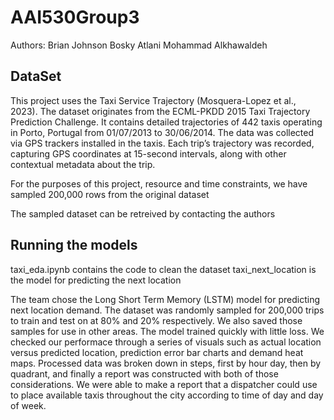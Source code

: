 # AAI530Group3

Authors:
Brian Johnson
Bosky Atlani
Mohammad Alkhawaldeh
 

## DataSet

This project uses the Taxi Service Trajectory (Mosquera-Lopez et al., 2023). The dataset originates from the ECML-PKDD 2015 Taxi Trajectory Prediction Challenge. It contains detailed trajectories of 442 taxis operating in Porto, Portugal from 01/07/2013 to 30/06/2014. The data was collected via GPS trackers installed in the taxis. Each trip’s trajectory was recorded, capturing GPS coordinates at 15-second intervals, along with other contextual metadata about the trip. 

For the purposes of this project, resource and time constraints, we have sampled 200,000 rows from the original dataset

The sampled dataset can be retreived by contacting the authors

## Running the models

taxi_eda.ipynb contains the code to clean the dataset
taxi_next_location is the model for predicting the next location

The team chose the Long Short Term Memory (LSTM) model for predicting next location demand. The dataset was randomly sampled for 200,000 trips to train and test on at 80% and 20% respectively. We also saved those samples for use in other areas. The model trained quickly with little loss. We checked our performace through a series of visuals such as actual location versus predicted location, prediction error bar charts and demand heat maps. Processed data was broken down in steps, first by hour day, then by quadrant, and finally a report was constructed with both of those considerations. We were able to make a report that a dispatcher could use to place available taxis throughout the city according to time of day and day of week.

